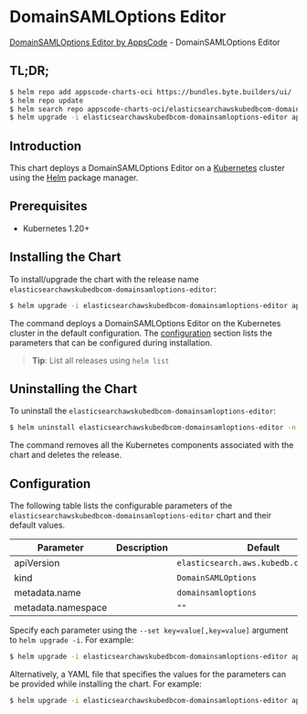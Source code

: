 # DomainSAMLOptions Editor

[DomainSAMLOptions Editor by AppsCode](https://appscode.com) - DomainSAMLOptions Editor

## TL;DR;

```bash
$ helm repo add appscode-charts-oci https://bundles.byte.builders/ui/
$ helm repo update
$ helm search repo appscode-charts-oci/elasticsearchawskubedbcom-domainsamloptions-editor --version=v0.11.0
$ helm upgrade -i elasticsearchawskubedbcom-domainsamloptions-editor appscode-charts-oci/elasticsearchawskubedbcom-domainsamloptions-editor -n default --create-namespace --version=v0.11.0
```

## Introduction

This chart deploys a DomainSAMLOptions Editor on a [Kubernetes](http://kubernetes.io) cluster using the [Helm](https://helm.sh) package manager.

## Prerequisites

- Kubernetes 1.20+

## Installing the Chart

To install/upgrade the chart with the release name `elasticsearchawskubedbcom-domainsamloptions-editor`:

```bash
$ helm upgrade -i elasticsearchawskubedbcom-domainsamloptions-editor appscode-charts-oci/elasticsearchawskubedbcom-domainsamloptions-editor -n default --create-namespace --version=v0.11.0
```

The command deploys a DomainSAMLOptions Editor on the Kubernetes cluster in the default configuration. The [configuration](#configuration) section lists the parameters that can be configured during installation.

> **Tip**: List all releases using `helm list`

## Uninstalling the Chart

To uninstall the `elasticsearchawskubedbcom-domainsamloptions-editor`:

```bash
$ helm uninstall elasticsearchawskubedbcom-domainsamloptions-editor -n default
```

The command removes all the Kubernetes components associated with the chart and deletes the release.

## Configuration

The following table lists the configurable parameters of the `elasticsearchawskubedbcom-domainsamloptions-editor` chart and their default values.

|     Parameter      | Description |                      Default                       |
|--------------------|-------------|----------------------------------------------------|
| apiVersion         |             | <code>elasticsearch.aws.kubedb.com/v1alpha1</code> |
| kind               |             | <code>DomainSAMLOptions</code>                     |
| metadata.name      |             | <code>domainsamloptions</code>                     |
| metadata.namespace |             | <code>""</code>                                    |


Specify each parameter using the `--set key=value[,key=value]` argument to `helm upgrade -i`. For example:

```bash
$ helm upgrade -i elasticsearchawskubedbcom-domainsamloptions-editor appscode-charts-oci/elasticsearchawskubedbcom-domainsamloptions-editor -n default --create-namespace --version=v0.11.0 --set apiVersion=elasticsearch.aws.kubedb.com/v1alpha1
```

Alternatively, a YAML file that specifies the values for the parameters can be provided while
installing the chart. For example:

```bash
$ helm upgrade -i elasticsearchawskubedbcom-domainsamloptions-editor appscode-charts-oci/elasticsearchawskubedbcom-domainsamloptions-editor -n default --create-namespace --version=v0.11.0 --values values.yaml
```
